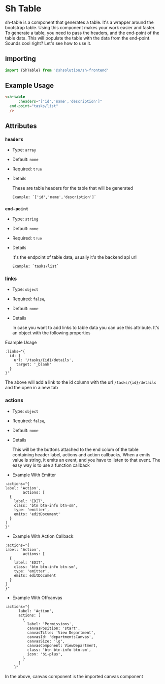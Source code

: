 # Sh Table

sh-table is a component that generates a table. It's a wrapper around the bootstrap table. 
Using this component makes your work easier and faster.
To generate a table, you need to pass the headers, and the end-point of the table data. This will populate the table with the data from the end-point.
Sounds cool right?
Let's see how to use it.

## importing

```javascript
import {ShTable} from '@shsolution/sh-frontend'
```

## Example Usage

```html
<sh-table
      :headers="['id','name','description']"
  end-point="tasks/list"
  />
```

## Attributes

### `headers`

- Type: `array`
- Default: `none`
- Required: `true`
- Details

    These are table headers for the table that will be generated 
   
      Example: `['id','name','description']`

### `end-point`

- Type: `string`
- Default: `none`
- Required: `true`
- Details

    It's the endpoint of table data, usually it's the backend api url

      Example: `tasks/list`

### links
- Type: `object`
- Required: `false`,
- Default: `none`
- Details 

    In case you want to add links to table data you can use this attribute. 
     It's an object with the following properties

Example Usage

```
:links="{
  id: {
    url: '/tasks/{id}/details',
     target: '_blank'
  }
}"
```
The above will add a link to the id column with the url `/tasks/{id}/details` and the open in a new tab


### actions
- Type: `object`
- Required: `false`,
- Default: `none`
- Details
  
  This will be the buttons attached to the end colum of the table containing header label, actions and action callbacks, 
  When a emits value is string, it emits an event, and you have to listen to that event. The easy way is to use a function callback
- Example With Emitter

```
:actions="{
label: 'Action',
        actions: [
  {
    label: 'EDIT',
    class: 'btn btn-info btn-sm',
    type: 'emitter',
    emits: 'editDocument'
  }
]
}"
```
- Example With Action Callback

```
:actions="{
label: 'Action',
        actions: [
  {
    label: 'EDIT',
    class: 'btn btn-info btn-sm',
    type: 'emitter',
    emits: editDocument
  }
]
}"
```
- Example With Offcanvas

```
:actions="{
      label: 'Action',
      actions: [
        {
          label: 'Permissions',
          canvasPosition: 'start',
          canvasTitle: 'View Department',
          canvasId: 'departmentsCanvas',
          canvasSize: 'lg',
          canvasComponent: ViewDepartment,
          class: 'btn btn-info btn-sm',
          icon: 'bi-plus',
        }
      ]
    }"
```
In the above, canvas component is the imported canvas component
